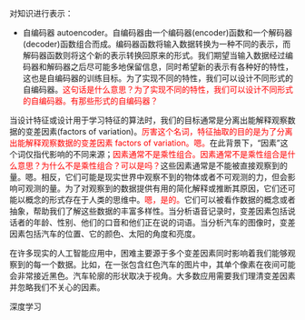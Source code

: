 

对知识进行表示：

- 自编码器 autoencoder。自编码器由一个编码器(encoder)函数和一个解码器(decoder)函数组合而成。编码器函数将输入数据转换为一种不同的表示，而解码器函数则将这个新的表示转换回原来的形式。我们期望当输入数据经过编码器和解码器之后尽可能多地保留信息，同时希望新的表示有各种好的特性，这也是自编码器的训练目标。为了实现不同的特性，我们可以设计不同形式的自编码器。<span style="color:red;">这句话是什么意思？为了实现不同的特性，我们可以设计不同形式的自编码器。有那些形式的自编码器？</span>

当设计特征或设计用于学习特征的算法时，我们的目标通常是分离出能解释观察数据的变差因素(factors of variation)。<span style="color:red;">厉害这个名词，特征抽取的目的是为了分离出能解释观察数据的变差因素 factors of variation。嗯。</span>在此背景下，“因素”这个词仅指代影响的不同来源；<span style="color:red;">因素通常不是乘性组合。因素通常不是乘性组合是什么意思？为什么不是乘性组合？可以是吗？</span>这些因素通常是不能被直接观察到的量。嗯。相反，它们可能是现实世界中观察不到的物体或者不可观测的力，但会影响可观测的量。为了对观察到的数据提供有用的简化解释或推断其原因，它们还可能以概念的形式存在于人类的思维中。<span style="color:red;">嗯，是的。</span>它们可以被看作数据的概念或者抽象，帮助我们了解这些数据的丰富多样性。当分析语音记录时，变差因素包括说话者的年龄、性别、他们的口音和他们正在说的词语。当分析汽车的图像时，变差因素包括汽车的位置、它的颜色、太阳的角度和亮度。




在许多现实的人工智能应用中，困难主要源于多个变差因素同时影响着我们能够观察到的每一个数据。比如，在一张包含红色汽车的图片中，其单个像素在夜间可能会非常接近黑色。汽车轮廓的形状取决于视角。大多数应用需要我们理清变差因素并忽略我们不关心的因素。






深度学习

